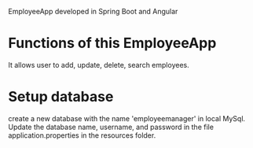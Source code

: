 EmployeeApp developed in Spring Boot and Angular

# Functions of this EmployeeApp
It allows user to add, update, delete, search employees.


# Setup database
create a new database with the name 'employeemanager' in local MySql.
Update the database name, username, and password in the file application.properties in the resources folder. 


